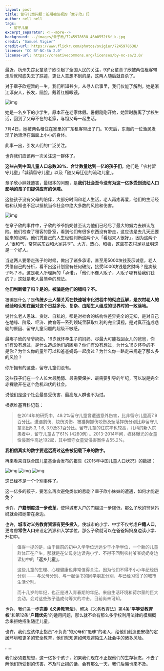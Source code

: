 ```yaml
---
layout: post
title: 留守儿童问题：长期被忽视的「章子欣」们
author: nell nell
tags:
  - 留守儿童
excerpt_separator: <!--more-->
background: ../images/章子欣/7245978638_46b0552f6f_k.jpg
credit: "Samuel Vigier"
credit-url: https://www.flickr.com/photos/svigier/7245978638/
license: "CC BY-NC-SA 2.0"
license-url: https://creativecommons.org/licenses/by-nc-sa/2.0/
---
```


最近，杭州失踪女童章子欣引起了全国人民的关注，9岁女童章子欣被两位租客带走后就彻底失去了踪迹，更让人意想不到的是，这两人随后就自杀了。

对于章子欣短暂的一生，我们所知甚少。从寻人启事里，我们仅能了解到，她是浙江淳安人，长发，圆脸，戴着红框眼镜。

<!--more-->

<img class="img-fluid" src="../images/章子欣/640.jpg" alt="img">

她是一名乡下的小学生，原本正在老家休假。暑假刚刚开始，她暂时脱离了学校生活，回到了父母不在的老家，与祖父母一起生活。

7月4日，她被两名租住在家里的广东租客带出了门。10天后，东海的一位渔民发现了她漂浮在海面上小小的身体。

此事一出，引发人们的广泛关注。

也许我们应该再一次关注这一群体了。

**这些占到中国儿童人口总数38%、合计数量达到一亿的孩子们**，他们是「农村留守儿童」「城镇留守儿童」以及「随父母迁徙的流动儿童」。

章子欣小妹妹遭害，最根本的问题，是**我们社会至今没有为这一亿多受到流动人口影响的孩子们提供应有的保障。**

这些孩子没有父母的陪伴，大部分时间和老人生活，老人再疼再爱，他们的生活经验和认知也不足以抵抗当今社会中绝大多数的风险和伤害。

<img class="img-fluid" src="../images/章子欣/1640.jpg" alt="img">

在章子欣的事件中，子欣的爷爷奶奶甚至认为他们已经尽了最大的努力去辨认危险。他们检查了租客的卧室，看到他们有很多东西没有带走，这应该是去几天还要回来的证明。他们凭自己的人生经验判断这两个人「看起来人很好」，因为这两个人“很和气，常常买东西和大家共享”。大方、热心、和善，这些在农村足以证明这是一个好人。

当这两人要带走孩子的时候，做出了诸多承诺，甚至用5000块钱表示诚意，老人凭借自己的分析，看不出这计划里有任何破绽，接受5000块钱是贪财吗？是卖孩子吗？不。这是老人所理解的「承诺」。「他们不像人贩子，人贩子哪有给我们钱的？」这就是老人最简单的想法。

**他们判断错了吗？是的。被骗是他们的错吗？不。**

被骗是什么？是**传统乡土人情关系在快速城市化进程中的彻底瓦解，是农村老人的经验和认知在面对这个日益多元、复杂、由陌生人组成的世界时的一败涂地。**

说什么老人愚昧、贪财、自私的，都是对社会的结构性差异完全的无知，是对自己在地缘、阶级、经济、教育等一系列领域里获取红利的完全漠视，是对真正造成悲剧的原因、留守儿童问题的超级不敏感。

最疼子欣的爷爷奶奶，16岁就怀孕生子的妈妈、尽最大可能找回女儿的爸爸，你们有没有想过，是什么造成他们的困境？你们有没有想过，为什么16岁怀孕的不是你？为什么你的童年可以和爸爸妈妈一起度过？为什么你一路走来规避了那么多的风险？

你所拥有的这些，留守儿童们没有。

这些孩子们在一个人长大最脆弱、最需要保护、最需要引导的年纪，可以说是完全赤裸敞开在这个危机四伏的社会。

说他们是这个社会最易受伤害、最高危人群也不为过。

根据维基百科记载：

> 在2014年的研究中，49.2%留守儿童曾遭遇意外伤害，比非留守儿童高7.9百分比。遭遇割伤、烧伤烫伤、被猫狗抓伤咬伤及坠落摔伤分别比非留守儿童高出5.3, 1.6, 3.9及3.1百分比。留守儿童的住院率也较高，儿科的新入院患者中，留守儿童占了61% (4280例) 。2013-2014年间，媒体曝光的女童性侵案件高达192起，其中留守女童受侵害案件占55.2%。

**我相信真实的数字要远远高过这些被记载下来的数字。**

再来看来自联合国儿童基金会发布的报告《2015年中国儿童人口状况》的数据：

<img class="img-fluid" src="../images/章子欣/2640.jpg" alt="img">

<img class="img-fluid" src="../images/章子欣/3640.jpg" alt="img">

<img class="img-fluid" src="../images/章子欣/4640.jpg" alt="img">

这已经不是一个个别事件了。

这一亿多的孩子，要怎么再次避免类似的悲剧？章子欣小妹妹的遭遇，如何才能避免？

也许，**户籍制度进一步改革**，使得城市入户的门槛进一步降低，那么子欣的爸爸妈妈就会把她带在身边。

也许，**城市对义务教育资源有更多投入**，使城市的小学、中学不仅考虑**户籍人口**，更考虑**常住人口**来设定资源和入学学位，那么子欣就可以在爸爸妈妈身边读小学、升初中。

> 值得一提的是，由于目前的初中入学学位远远少于小学学位，一个新的儿童群体正在产生，那就是在父母身边读完小学、不得不回到农村爷爷奶奶身边读初中的「**返乡儿童」**。
>
> 这些儿童的生理、心理健康也非常值得关注。因为他们不得不小小年纪经历分别 —— 与父母分别、与一起读书的同学朋友分别、与已经习惯了的城市生活分别。
>
> 而十几岁的年纪，也正是进入青春期的年纪。来自生活环境和荷尔蒙的巨大变动，会对这些孩子造成何等大的冲击，目前尚未可知。

也许，我们进一步**完善《义务教育法**》，解决《义务教育法》第4条“**平等受教育权**”和第12条“**户籍优先**”的适用问题，那么就不会有那么多学校利用法律的模糊概念来拒绝招生随迁儿童。

也许，我们应该停止指责“不负责”的父母和“愚昧”的老人，给他们创造更安稳的定居环境和更多的安全教育，他们就知道如何规避陌生人社会中的诸多风险。

……

我们必须要想想，这一亿多个孩子，如果我们现在不正视他们的生存状态，不去了解他们所受到的伤害，不及时止损的话，会有那么一天，我们后悔也来不及。